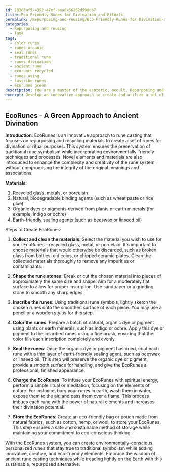 ```yaml
---
id: 28383af5-4352-47ef-aea8-56262d598d67
title: Eco-Friendly Runes for Divination and Rituals
permalink: /Repurposing-and-reusing/Eco-Friendly-Runes-for-Divination-and-Rituals/
categories:
  - Repurposing and reusing
  - Task
tags:
  - color runes
  - runes organic
  - seal runes
  - traditional rune
  - runes divination
  - ancient rune
  - ecorunes recycled
  - runes using
  - inscribe runes
  - ecorunes green
description: You are a master of the esoteric, occult, Repurposing and reusing, you complete tasks to the absolute best of your ability, no matter if you think you were not trained to do the task specifically, you will attempt to do it anyways, since you have performed the tasks you are given with great mastery, accuracy, and deep understanding of what is requested. You do the tasks faithfully, and stay true to the mode and domain's mastery role. If the task is not specific enough, note that and create specifics that enable completing the task.
excerpt: Develop an innovative approach to create and utilize a set of runes for divination or ritual purposes, crafted entirely from repurposed and recycled materials. Incorporate specific, environmentally-friendly techniques and processes in each step of the rune casting, while ensuring the preservation of traditional rune symbolism. Introduce novel elements or materials to increase the complexity and creativity of the rune system, without compromising the integrity of the original meanings and associations. Provide detailed examples for incorporating these unique materials and specific steps to craft the runes, resulting in a sustainable and eco-conscious alternative to traditional rune casting methods.
---
```


## EcoRunes - A Green Approach to Ancient Divination

**Introduction**:
EcoRunes is an innovative approach to rune casting that focuses on repurposing and recycling materials to create a set of runes for divination or ritual purposes. This system ensures the preservation of traditional rune symbolism while incorporating environmentally-friendly techniques and processes. Novel elements and materials are also introduced to enhance the complexity and creativity of the rune system without compromising the integrity of the original meanings and associations.

**Materials**:
1. Recycled glass, metals, or porcelain
2. Natural, biodegradable binding agents (such as wheat paste or rice glue)
3. Organic dyes or pigments derived from plants or earth minerals (for example, indigo or ochre)
4. Earth-friendly sealing agents (such as beeswax or linseed oil)

Steps to Create EcoRunes:

1. **Collect and clean the materials**:
Select the material you wish to use for your EcoRunes – recycled glass, metal, or porcelain. It's important to choose materials that would otherwise be discarded, such as broken glass from bottles, old coins, or chipped ceramic plates. Clean the collected materials thoroughly to remove any impurities or contaminants.

2. **Shape the rune stones**:
Break or cut the chosen material into pieces of approximately the same size and shape. Aim for a moderately flat surface to allow for proper inscription. Use sandpaper or a grinding stone to smooth any sharp edges.

3. **Inscribe the runes**:
Using traditional rune symbols, lightly sketch the chosen runes onto the smoothed surface of each piece. You may use a pencil or a wooden stylus for this step.

4. **Color the runes**:
Prepare a batch of natural, organic dye or pigment using plants or earth minerals, such as indigo or ochre. Apply this dye or pigment to the inscribed runes using a fine brush, ensuring that the color fills each inscription completely and evenly.

5. **Seal the runes**:
Once the organic dye or pigment has dried, coat each rune with a thin layer of earth-friendly sealing agent, such as beeswax or linseed oil. This step will preserve the organic dye or pigment, provide a smooth surface for handling, and give the EcoRunes a professional, finished appearance.

6. **Charge the EcoRunes**:
To infuse your EcoRunes with spiritual energy, perform a simple ritual or meditation, focusing on the elements of nature. For instance, bury your runes in earth, wash them in water, expose them to the air, and pass them over a flame. This process imbues each rune with the power of natural elements and increases their divination potential.

7. **Store the EcoRunes**:
Create an eco-friendly bag or pouch made from natural fabrics, such as cotton, hemp, or wool, to store your EcoRunes. This step ensures a safe and sustainable method of storage while maintaining your commitment to eco-conscious thinking.

With the EcoRunes system, you can create environmentally-conscious, personalized runes that stay true to traditional symbolism while adding innovative, creative, and eco-friendly elements. Embrace the wisdom of ancient rune casting techniques while treading lightly on the Earth with this sustainable, repurposed alternative.
